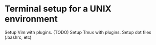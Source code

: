 # Terminal setup for a UNIX environment
Setup Vim with plugins.
(TODO) Setup Tmux with plugins.
Setup dot files (.bashrc, etc)
